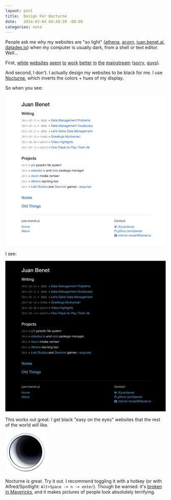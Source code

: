 ```yaml
---
layout: post
title:  Design For Nocturne
date:   2014-03-04 04:49:39 -08:00
categories: note
---
```


People ask me why my websites are "so light"
([athena](http://engine1.athena.ai), [acorn](http://acorn.athena.ai),
[juan.benet.ai](http://juan.benet.ai), [datadex.io](http://datadex.io))
when my computer is usually dark, from a shell or text editor. Well...

First, [white](http://github.com)
[websites](http://amazon.com)
[seem](http://pinterest.com)
[to](http://wikipedia.org)
[work](http://youtube.com)
[better](http://linkedin.com)
[in](http://flickr.com)
[the](http://facebook.com)
[mainstream](http://google.com)
([sorry](http://myspace.com),
[guys](http://rapgenius.com)).

And second, I don't. I actually design my websites to be black for me.
I use [Nocturne](https://code.google.com/p/blacktree-nocturne/),
which inverts the colors + hues of my display.

So when you see:

![you](./nocturne1.png)

I see:

![me](./nocturne2.png)

This works out great: I get black "easy on the eyes" websites that the
rest of the world will like.

[![Nocturne](./nocturne3.png)](https://code.google.com/p/blacktree-nocturne/)

Nocturne is great. Try it out. I recommend toggling it with a hotkey
(or with Alfred/Spotlight: `Alt+Space -> n -> enter`). Though be warned: it's
[broken in Mavericks](https://www.bountysource.com/issues/1430592-hue-inversion-does-not-work-on-mac-os-x-10-9-mavericks),
and it makes pictures of people look absolutely terrifying.
